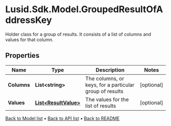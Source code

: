 # Lusid.Sdk.Model.GroupedResultOfAddressKey
Holder class for a group of results. It consists of a list of columns and values for that column.

## Properties

Name | Type | Description | Notes
------------ | ------------- | ------------- | -------------
**Columns** | **List&lt;string&gt;** | The columns, or keys, for a particular group of results | [optional] 
**Values** | [**List&lt;ResultValue&gt;**](ResultValue.md) | The values for the list of results | [optional] 

[Back to Model list](../README.md#documentation-for-models) &#8226; [Back to API list](../README.md#documentation-for-api-endpoints) &#8226; [Back to README](../README.md)

